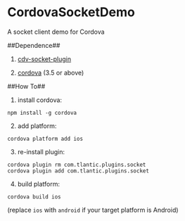 CordovaSocketDemo
=================

A socket client demo for Cordova


##Dependence##

1. [cdv-socket-plugin](https://github.com/Tlantic/cdv-socket-plugin)

2. [cordova](http://cordova.apache.org/) (3.5 or above)


##How To##
1. install cordova:
```
npm install -g cordova
```
2. add platform:
```
cordova platform add ios
```
3. re-install plugin:
```
cordova plugin rm com.tlantic.plugins.socket
cordova plugin add com.tlantic.plugins.socket
```
4. build platform:
```
cordova build ios
```
(replace `ios` with `android` if your target platform is Android)
